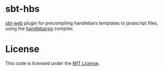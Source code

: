 # sbt-hbs
[sbt-web] plugin for precompiling handlebars templates to javascript files, using the [handlebarsjs] compiler.

License
=======
This code is licensed under the [MIT License].

[sbt-web]:https://github.com/sbt/sbt-web
[handlebarsjs]:http://handlebarsjs.com/
[MIT License]:http://opensource.org/licenses/MIT
